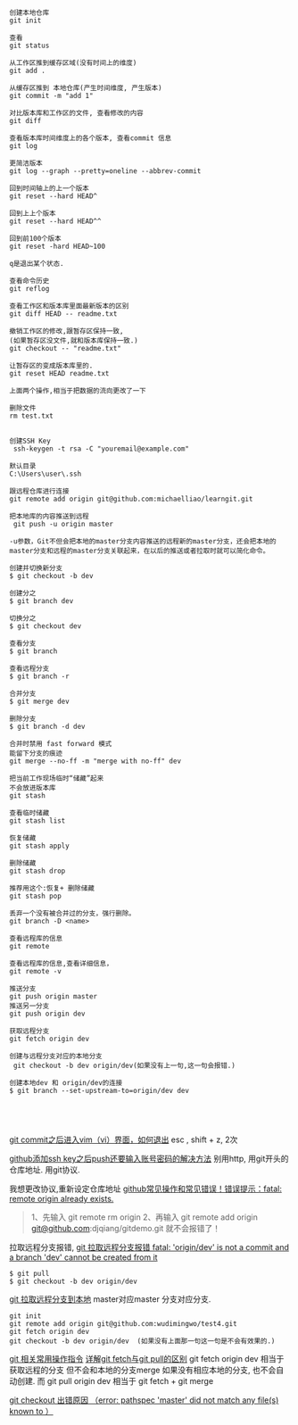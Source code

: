 ```
创建本地仓库
git init

查看
git status

从工作区推到缓存区域(没有时间上的维度)
git add .

从缓存区推到 本地仓库(产生时间维度, 产生版本)
git commit -m "add 1"

对比版本库和工作区的文件, 查看修改的内容
git diff

查看版本库时间维度上的各个版本, 查看commit 信息
git log

更简洁版本
git log --graph --pretty=oneline --abbrev-commit

回到时间轴上的上一个版本
git reset --hard HEAD^

回到上上个版本
git reset --hard HEAD^^

回到前100个版本
git reset -hard HEAD~100

q是退出某个状态.

查看命令历史
git reflog

查看工作区和版本库里面最新版本的区别
git diff HEAD -- readme.txt

撤销工作区的修改,跟暂存区保持一致,
(如果暂存区没文件,就和版本库保持一致.)
git checkout -- "readme.txt"

让暂存区的变成版本库里的.
git reset HEAD readme.txt

上面两个操作,相当于把数据的流向更改了一下

删除文件 
rm test.txt


创建SSH Key
 ssh-keygen -t rsa -C "youremail@example.com"

默认目录
C:\Users\user\.ssh

跟远程仓库进行连接
git remote add origin git@github.com:michaelliao/learngit.git

把本地库的内容推送到远程
 git push -u origin master

-u参数，Git不但会把本地的master分支内容推送的远程新的master分支，还会把本地的master分支和远程的master分支关联起来，在以后的推送或者拉取时就可以简化命令。

创建并切换新分支
$ git checkout -b dev

创建分之
$ git branch dev

切换分之
$ git checkout dev

查看分支
$ git branch

查看远程分支
$ git branch -r

合并分支
$ git merge dev

删除分支
$ git branch -d dev

合并时禁用 fast forward 模式
能留下分支的痕迹
git merge --no-ff -m "merge with no-ff" dev

把当前工作现场临时“储藏”起来
不会放进版本库
git stash

查看临时储藏
git stash list

恢复储藏
git stash apply

删除储藏
git stash drop

推荐用这个:恢复+ 删除储藏
git stash pop

丢弃一个没有被合并过的分支，强行删除。
git branch -D <name>

查看远程库的信息
git remote

查看远程库的信息,查看详细信息，
git remote -v

推送分支
git push origin master
推送另一分支
git push origin dev

获取远程分支
git fetch origin dev

创建与远程分支对应的本地分支
 git checkout -b dev origin/dev(如果没有上一句,这一句会报错.)

创建本地dev 和 origin/dev的连接
$ git branch --set-upstream-to=origin/dev dev





```
[git commit之后进入vim（vi）界面，如何退出](https://blog.csdn.net/zimosangtian/article/details/80848526)
esc , shift + z, 2次


[github添加ssh key之后push还要输入账号密码的解决方法](https://blog.csdn.net/akmumu/article/details/42397691)
别用http, 用git开头的仓库地址.
用git协议.

我想更改协议,重新设定仓库地址
[github常见操作和常见错误！错误提示：fatal: remote origin already exists.](https://blog.csdn.net/dengjianqiang2011/article/details/9260435)
> 1、先输入 git remote rm origin
> 2、再输入 git remote add origin git@github.com:djqiang/gitdemo.git 就不会报错了！

拉取远程分支报错,
[git 拉取远程分支报错 fatal: 'origin/dev' is not a commit and a branch 'dev' cannot be created from it](https://blog.csdn.net/one_girl/article/details/83348968)
```
$ git pull
$ git checkout -b dev origin/dev
```
[git 拉取远程分支到本地](https://blog.csdn.net/carfge/article/details/79691360)
master对应master 分支对应分支.
```
git init
git remote add origin git@github.com:wudimingwo/test4.git
git fetch origin dev
git checkout -b dev origin/dev  (如果没有上面那一句这一句是不会有效果的.)
```

[git 相关常用操作指令](https://www.cnblogs.com/ydxblog/p/7988317.html)
[详解git fetch与git pull的区别](https://blog.csdn.net/riddle1981/article/details/74938111)
git fetch origin dev 相当于获取远程的分支 但不会和本地的分支merge
如果没有相应本地的分支, 也不会自动创建.
而 git pull origin dev 相当于 git fetch + git merge


[git checkout 出错原因 （error: pathspec 'master' did not match any file(s) known to ）](https://blog.csdn.net/boysky0015/article/details/63262322)